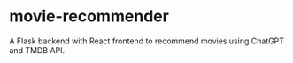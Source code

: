 # movie-recommender
A Flask backend with React frontend to recommend movies using ChatGPT and TMDB API.
